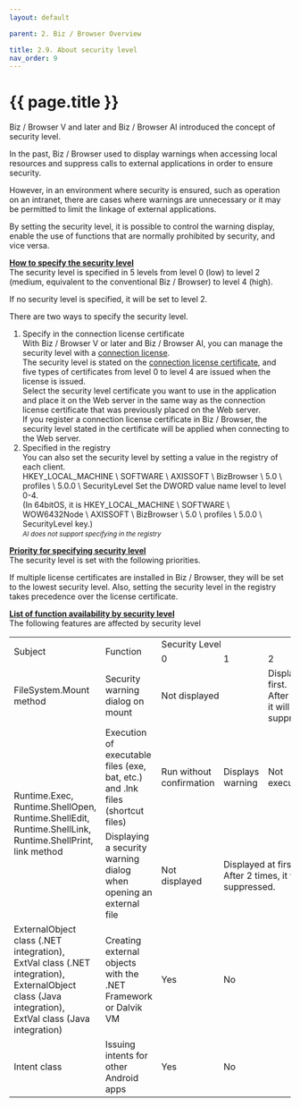 ```yaml
---
layout: default

parent: 2. Biz / Browser Overview

title: 2.9. About security level
nav_order: 9
---
```


# {{ page.title }}

Biz / Browser V and later and Biz / Browser AI introduced the concept of security level.

In the past, Biz / Browser used to display warnings when accessing local resources and suppress calls to external applications in order to ensure security.

However, in an environment where security is ensured, such as operation on an intranet, there are cases where warnings are unnecessary or it may be permitted to limit the linkage of external applications.

By setting the security level, it is possible to control the warning display, enable the use of functions that are normally prohibited by security, and vice versa.

**<u>How to specify the security level</u><br>**
The security level is specified in 5 levels from level 0 (low) to level 2 (medium, equivalent to the conventional Biz / Browser) to level 4 (high).

If no security level is specified, it will be set to level 2.

There are two ways to specify the security level.

1. Specify in the connection license certificate<br>With Biz / Browser V or later and Biz / Browser AI, you can manage the security level with a [connection license](/bizBrowserV/4/4-5/).<br>The security level is stated on the [connection license certificate](), and five types of certificates from level 0 to level 4 are issued when the license is issued.<br>Select the security level certificate you want to use in the application and place it on the Web server in the same way as the connection license certificate that was previously placed on the Web server.<br>If you register a connection license certificate in Biz / Browser, the security level stated in the certificate will be applied when connecting to the Web server.
1. Specified in the registry<br>You can also set the security level by setting a value in the registry of each client.<br>HKEY_LOCAL_MACHINE \ SOFTWARE \ AXISSOFT \ BizBrowser \ 5.0 \ profiles \ 5.0.0 \ SecurityLevel Set the DWORD value name level to level 0-4.<br>(In 64bitOS, it is HKEY_LOCAL_MACHINE \ SOFTWARE \ WOW6432Node \ AXISSOFT \ BizBrowser \ 5.0 \ profiles \ 5.0.0 \ SecurityLevel key.)<br>*<small>AI does not support specifying in the registry</small>*

**<u>Priority for specifying security level</u><br>**
The security level is set with the following priorities.

If multiple license certificates are installed in Biz / Browser, they will be set to the lowest security level.
Also, setting the security level in the registry takes precedence over the license certificate.

**<u>List of function availability by security level</u><br>**
The following features are affected by security level

<table>
    <tr>
        <td rowspan="2">Subject</td>
        <td rowspan="2">Function</td>
        <td colspan="5">Security Level</td>
    </tr>
    <tr>
        <td>0</td>
        <td>1</td>
        <td>2</td>
        <td>3</td>
        <td>4</td>
    </tr>
    <tr>
        <td><a>FileSystem.Mount</a> method</td>
        <td>Security warning dialog on mount</td>
        <td colspan="2">Not displayed</td>
        <td colspan="2">Displayed at first.<br>After 2 times, it will be suppressed.</td>
        <td>Always displayed</td>
    </tr>
    <tr>
        <td rowspan="2"><a>Runtime.Exec</a>, <a>Runtime.ShellOpen</a>, <a>Runtime.ShellEdit</a>, <a>Runtime.ShellLink</a>, <a>Runtime.ShellPrint</a>, <a>link</a> method</td>
        <td>Execution of executable files (exe, bat, etc.) and .lnk files (shortcut files)</td>
        <td>Run without confirmation</td>
        <td>Displays warning</td>
        <td columnspan="3">Not executable</td>
    </tr>
    <tr>
        <td>Displaying a security warning dialog when opening an external file</td>
        <td>Not displayed</td>
        <td colspan="3">Displayed at first.<br>After 2 times, it will be suppressed.</td>
        <td>Always displayed</td>
    </tr>
    <tr>
        <td><a>ExternalObject</a> class (.NET integration), <br><a>ExtVal</a> class (.NET integration), <br><a>ExternalObject</a> class (Java integration), <br><a>ExtVal</a> class (Java integration)</td>
        <td>Creating external objects with the .NET Framework or Dalvik VM</td>
        <td>Yes</td>
        <td colspan="4">No</td>
    </tr>
    <tr>
        <td><a>Intent</a> class</td>
        <td>Issuing intents for other Android apps</td>
        <td>Yes</td>
        <td colspan="4">No</td>
    </tr>
</table>
